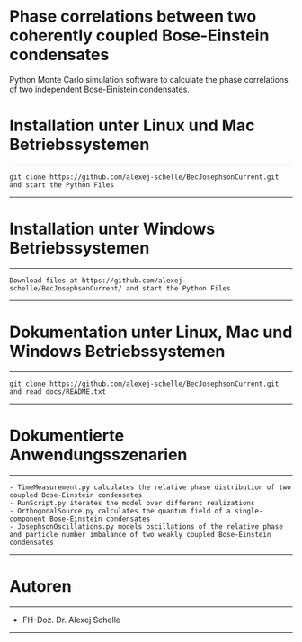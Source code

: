 # Phase correlations between two coherently coupled Bose-Einstein condensates
Python Monte Carlo simulation software to calculate the phase correlations of two independent Bose-Einistein condensates.

# Installation unter Linux und Mac Betriebssystemen
***********************************************************************************************************************************************************
    git clone https://github.com/alexej-schelle/BecJosephsonCurrent.git and start the Python Files
***********************************************************************************************************************************************************

# Installation unter Windows Betriebssystemen
***********************************************************************************************************************************************************
    Download files at https://github.com/alexej-schelle/BecJosephsonCurrent/ and start the Python Files
***********************************************************************************************************************************************************

# Dokumentation unter Linux, Mac und Windows Betriebssystemen
***********************************************************************************************************************************************************
    git clone https://github.com/alexej-schelle/BecJosephsonCurrent.git and read docs/README.txt
***********************************************************************************************************************************************************

# Dokumentierte Anwendungsszenarien
***********************************************************************************************************************************************************

    - TimeMeasurement.py calculates the relative phase distribution of two coupled Bose-Einstein condensates
    - RunScript.py iterates the model over different realizations
    - OrthogonalSource.py calculates the quantum field of a single-component Bose-Einstein condensates
    - JosephsonOscillations.py models oscillations of the relative phase and particle number imbalance of two weakly coupled Bose-Einstein condensates
    
***********************************************************************************************************************************************************

# Autoren

***********************************************************************************************************************************************************

- FH-Doz. Dr. Alexej Schelle

***********************************************************************************************************************************************************




